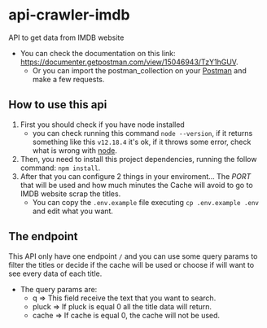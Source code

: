 # api-crawler-imdb
API to get data from IMDB website

* You can check the documentation on this link: https://documenter.getpostman.com/view/15046943/TzY1hGUV.
    * Or you can import the postman_collection on your [Postman](https://www.postman.com/) and make a few requests.

## How to use this api
1. First you should check if you have node installed
    * you can check running this command `node --version`, if it returns something like this `v12.18.4` it's ok, if it throws some error, check what is wrong with [node](https://nodejs.org/en/).
2. Then, you need to install this project dependencies, running the follow command: `npm install`.
3. After that you can configure 2 things in your enviroment... The *PORT* that will be used and how much minutes the Cache will avoid to go to IMDB website scrap the titles.
    * You can copy the `.env.example` file executing `cp .env.example .env` and edit what you want.

## The endpoint

This API only have one endpoint `/` and you can use some query params to filter the titles or decide if the cache will be used or choose if will want to see every data of each title.
* The query params are:
    * q => This field receive the text that you want to search.
    * pluck => If pluck is equal 0 all the title data will return.
    * cache => If cache is equal 0, the cache will not be used.